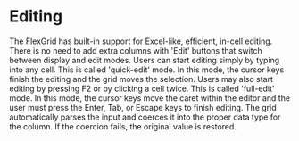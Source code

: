 Editing
=======

The FlexGrid has built-in support for Excel-like, efficient, in-cell editing. There is no need to add extra columns with 'Edit' buttons that switch between display and edit modes. Users can start editing simply by typing into any cell. This is called 'quick-edit' mode. In this mode, the cursor keys finish the editing and the grid moves the selection. Users may also start editing by pressing F2 or by clicking a cell twice. This is called 'full-edit' mode. In this mode, the cursor keys move the caret within the editor and the user must press the Enter, Tab, or Escape keys to finish editing. The grid automatically parses the input and coerces it into the proper data type for the column. If the coercion fails, the original value is restored.